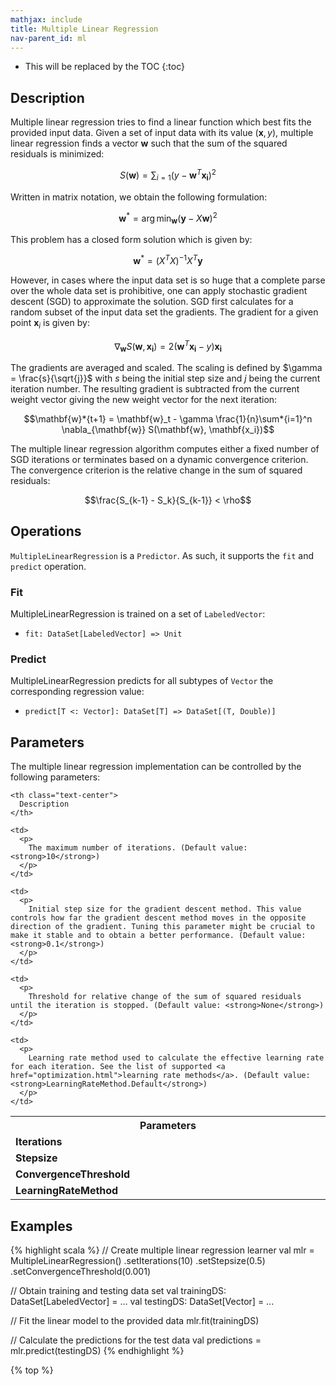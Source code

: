 ```yaml
---
mathjax: include
title: Multiple Linear Regression
nav-parent_id: ml
---
```

<!--
Licensed to the Apache Software Foundation (ASF) under one
or more contributor license agreements.  See the NOTICE file
distributed with this work for additional information
regarding copyright ownership.  The ASF licenses this file
to you under the Apache License, Version 2.0 (the
"License"); you may not use this file except in compliance
with the License.  You may obtain a copy of the License at

  http://www.apache.org/licenses/LICENSE-2.0

Unless required by applicable law or agreed to in writing,
software distributed under the License is distributed on an
"AS IS" BASIS, WITHOUT WARRANTIES OR CONDITIONS OF ANY
KIND, either express or implied.  See the License for the
specific language governing permissions and limitations
under the License.
-->

* This will be replaced by the TOC {:toc}

## Description

Multiple linear regression tries to find a linear function which best fits the provided input data. Given a set of input data with its value $(\mathbf{x}, y)$, multiple linear regression finds a vector $\mathbf{w}$ such that the sum of the squared residuals is minimized:

$$ S(\mathbf{w}) = \sum_{i=1} \left(y - \mathbf{w}^T\mathbf{x_i} \right)^2$$

Written in matrix notation, we obtain the following formulation:

$$\mathbf{w}^* = \arg \min_{\mathbf{w}} (\mathbf{y} - X\mathbf{w})^2$$

This problem has a closed form solution which is given by:

$$\mathbf{w}^* = \left(X^TX\right)^{-1}X^T\mathbf{y}$$

However, in cases where the input data set is so huge that a complete parse over the whole data set is prohibitive, one can apply stochastic gradient descent (SGD) to approximate the solution. SGD first calculates for a random subset of the input data set the gradients. The gradient for a given point $\mathbf{x}_i$ is given by:

$$\nabla_{\mathbf{w}} S(\mathbf{w}, \mathbf{x_i}) = 2\left(\mathbf{w}^T\mathbf{x_i} - y\right)\mathbf{x_i}$$

The gradients are averaged and scaled. The scaling is defined by $\gamma = \frac{s}{\sqrt{j}}$ with $s$ being the initial step size and $j$ being the current iteration number. The resulting gradient is subtracted from the current weight vector giving the new weight vector for the next iteration:

$$\mathbf{w}*{t+1} = \mathbf{w}_t - \gamma \frac{1}{n}\sum*{i=1}^n \nabla_{\mathbf{w}} S(\mathbf{w}, \mathbf{x_i})$$

The multiple linear regression algorithm computes either a fixed number of SGD iterations or terminates based on a dynamic convergence criterion. The convergence criterion is the relative change in the sum of squared residuals:

$$\frac{S_{k-1} - S_k}{S_{k-1}} < \rho$$

## Operations

`MultipleLinearRegression` is a `Predictor`. As such, it supports the `fit` and `predict` operation.

### Fit

MultipleLinearRegression is trained on a set of `LabeledVector`:

* `fit: DataSet[LabeledVector] => Unit`

### Predict

MultipleLinearRegression predicts for all subtypes of `Vector` the corresponding regression value:

* `predict[T <: Vector]: DataSet[T] => DataSet[(T, Double)]`

## Parameters

The multiple linear regression implementation can be controlled by the following parameters:

<table class="table table-bordered">
  <tr>
    <th class="text-left" style="width: 20%">
      Parameters
    </th>
    
    <th class="text-center">
      Description
    </th>
  </tr>
  
  <tr>
    <td>
      <strong>Iterations</strong>
    </td>
    
    <td>
      <p>
        The maximum number of iterations. (Default value: <strong>10</strong>)
      </p>
    </td>
  </tr>
  
  <tr>
    <td>
      <strong>Stepsize</strong>
    </td>
    
    <td>
      <p>
        Initial step size for the gradient descent method. This value controls how far the gradient descent method moves in the opposite direction of the gradient. Tuning this parameter might be crucial to make it stable and to obtain a better performance. (Default value: <strong>0.1</strong>)
      </p>
    </td>
  </tr>
  
  <tr>
    <td>
      <strong>ConvergenceThreshold</strong>
    </td>
    
    <td>
      <p>
        Threshold for relative change of the sum of squared residuals until the iteration is stopped. (Default value: <strong>None</strong>)
      </p>
    </td>
  </tr>
  
  <tr>
    <td>
      <strong>LearningRateMethod</strong>
    </td>
    
    <td>
      <p>
        Learning rate method used to calculate the effective learning rate for each iteration. See the list of supported <a href="optimization.html">learning rate methods</a>. (Default value: <strong>LearningRateMethod.Default</strong>)
      </p>
    </td>
  </tr>
</table>

## Examples

{% highlight scala %} // Create multiple linear regression learner val mlr = MultipleLinearRegression() .setIterations(10) .setStepsize(0.5) .setConvergenceThreshold(0.001)

// Obtain training and testing data set val trainingDS: DataSet[LabeledVector] = ... val testingDS: DataSet[Vector] = ...

// Fit the linear model to the provided data mlr.fit(trainingDS)

// Calculate the predictions for the test data val predictions = mlr.predict(testingDS) {% endhighlight %}

{% top %}